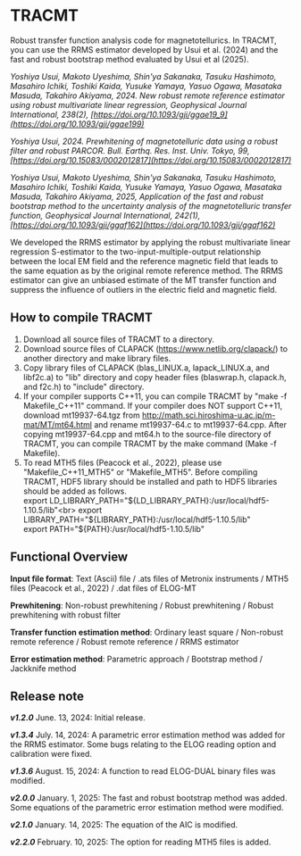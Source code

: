 # TRACMT
Robust transfer function analysis code for magnetotellurics.
In TRACMT, you can use the RRMS estimator developed by Usui et al. (2024) and the fast and robust bootstrap method evaluated by Usui et al (2025).

_Yoshiya Usui, Makoto Uyeshima, Shin'ya Sakanaka, Tasuku Hashimoto, Masahiro Ichiki, Toshiki Kaida, Yusuke Yamaya, Yasuo Ogawa, Masataka Masuda, Takahiro Akiyama, 2024. New robust remote reference estimator using robust multivariate linear regression, Geophysical Journal International, 238(2), [https://doi.org/10.1093/gji/ggae19_9](https://doi.org/10.1093/gji/ggae199)_

_Yoshiya Usui, 2024. Prewhitening of magnetotelluric data using a robust filter and robust PARCOR. Bull. Earthq. Res. Inst. Univ. Tokyo, 99, [https://doi.org/10.15083/0002012817](https://doi.org/10.15083/0002012817)_ 

_Yoshiya Usui, Makoto Uyeshima, Shin'ya Sakanaka, Tasuku Hashimoto, Masahiro Ichiki, Toshiki Kaida, Yusuke Yamaya, Yasuo Ogawa, Masataka Masuda, Takahiro Akiyama, 2025, Application of the fast and robust bootstrap method to the uncertainty analysis of the magnetotelluric transfer function, Geophysical Journal International, 242(1), [https://doi.org/10.1093/gji/ggaf162](https://doi.org/10.1093/gji/ggaf162)_

We developed the RRMS estimator by applying the robust multivariate linear regression S-estimator to the two-input-multiple-output relationship between the local EM field and the reference magnetic field that leads to the same equation as by the original remote reference method.
The RRMS estimator can give an unbiased estimate of the MT transfer function and suppress the influence of outliers in the electric field and magnetic
field.

## How to compile TRACMT
1) Download all source files of TRACMT to a directory.
2) Download source files of CLAPACK (https://www.netlib.org/clapack/) to another directory and make library files.
3) Copy library files of CLAPACK (blas_LINUX.a, lapack_LINUX.a, and libf2c.a) to "lib" directory and copy header files (blaswrap.h, clapack.h, and f2c.h) to "include" directory.
4) If your compiler supports C++11, you can compile TRACMT by "make -f Makefile_C++11" command.
   If your compiler does NOT support C++11, download mt19937-64.tgz from http://math.sci.hiroshima-u.ac.jp/m-mat/MT/mt64.html and rename mt19937-64.c to mt19937-64.cpp. 
   After copying mt19937-64.cpp and mt64.h to the source-file directory of TRACMT, you can compile TRACMT by the make command (Make -f Makefile).
5) To read MTH5 files (Peacock et al., 2022), please use "Makefile_C++11_MTH5" or "Makefile_MTH5". Before compiling TRACMT, HDF5 library should be installed and path to HDF5 libraries should be added as follows.<br>
   export LD_LIBRARY_PATH="${LD_LIBRARY_PATH}:/usr/local/hdf5-1.10.5/lib"<br>
   export LIBRARY_PATH="${LIBRARY_PATH}:/usr/local/hdf5-1.10.5/lib"<br>
   export PATH="${PATH}:/usr/local/hdf5-1.10.5/lib"<br>

## Functional Overview
**Input file format**: Text (Ascii) file / .ats files of Metronix instruments / MTH5 files (Peacock et al., 2022) / .dat files of ELOG-MT

**Prewhitening**: Non-robust prewhitening / Robust prewhitening / Robust prewhitening with robust filter

**Transfer function estimation method**: Ordinary least square / Non-robust remote reference / Robust remote reference / RRMS estimator

**Error estimation method**: Parametric approach / Bootstrap method / Jackknife method

## Release note
_**v1.2.0**_ June. 13, 2024: Initial release.

_**v1.3.4**_ July. 14, 2024:  A parametric error estimation method was added for the RRMS estimator. Some bugs relating to the ELOG reading option and calibration were fixed.

_**v1.3.6**_ August. 15, 2024: A function to read ELOG-DUAL binary files was modified.

_**v2.0.0**_ January. 1, 2025: The fast and robust bootstrap method was added. Some equations of the parametric error estimation method were modified.

_**v2.1.0**_ January. 14, 2025: The equation of the AIC is modified.

_**v2.2.0**_ February. 10, 2025: The option for reading MTH5 files is added.


